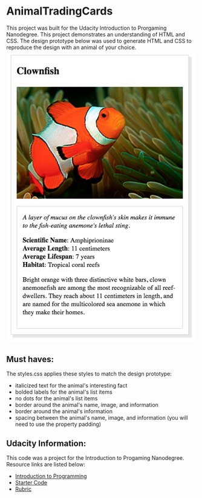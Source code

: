 # AnimalTradingCards
This project was built for the Udacity Introduction to Prorgaming Nanodegree. This project demonstrates an understanding of HTML and CSS. The design prototype below was used to generate HTML and CSS to reproduce the design with an animal of your choice.
![Design Prototype](design-prototype.png)

## Must haves:
The styles.css applies these styles to match the design prototype:
* italicized text for the animal's interesting fact
* bolded labels for the animal's list items
* no dots for the animal's list items
* border around the animal's name, image, and information
* border around the animal's information
* spacing between the animal's name, image, and information (you will need to use the property padding)

## Udacity Information:
This code was a project for the Introduction to Progaming Nanodegree. Resource links are listed below:
* [Introduction to Programming](https://www.udacity.com/course/intro-to-programming-nanodegree--nd000)
* [Starter Code](animal-trading-cards-starter-code.zip)
* [Rubric](https://review.udacity.com/#!/rubrics/151/view)
